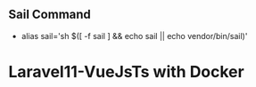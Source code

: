 ## Sail Command

* alias sail='sh $([ -f sail ] && echo sail || echo vendor/bin/sail)'
# Laravel11-VueJsTs with Docker
